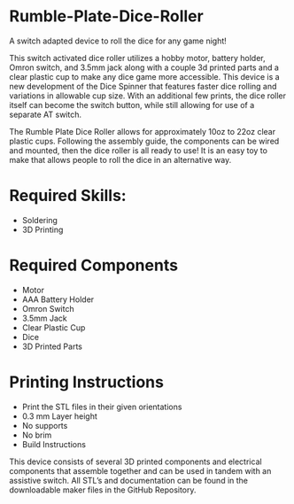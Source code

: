 # Rumble-Plate-Dice-Roller
A switch adapted device to roll the dice for any game night!

This switch activated dice roller utilizes a hobby motor, battery holder, Omron switch, and 3.5mm jack along with a couple 3d printed parts and a clear plastic cup to make any dice game more accessible. This device is a new development of the Dice Spinner that features faster dice rolling and variations in allowable cup size. With an additional few prints, the dice roller itself can become the switch button, while still allowing for use of a separate AT switch.

The Rumble Plate Dice Roller allows for approximately 10oz to 22oz clear plastic cups. Following the assembly guide, the components can be wired and mounted, then the dice roller is all ready to use! It is an easy toy to make that allows people to roll the dice in an alternative way.

# Required Skills:

 - Soldering
 - 3D Printing

# Required Components

 - Motor
 - AAA Battery Holder
 - Omron Switch
 - 3.5mm Jack
 - Clear Plastic Cup
 - Dice
 - 3D Printed Parts

# Printing Instructions

- Print the STL files in their given orientations
- 0.3 mm Layer height
- No supports
- No brim
- Build Instructions

This device consists of several 3D printed components and electrical components that assemble together and can be used in tandem with an assistive switch. All STL’s and documentation can be found in the downloadable maker files in the GitHub Repository.
